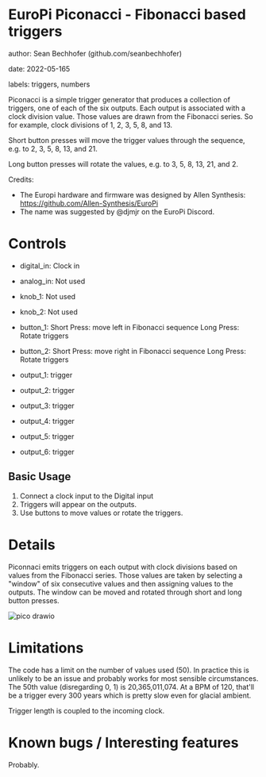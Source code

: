 # EuroPi Piconacci - Fibonacci based triggers

author: Sean Bechhofer (github.com/seanbechhofer)

date: 2022-05-165

labels: triggers, numbers

Piconacci is a simple trigger generator that produces a collection of triggers, one of each of the six outputs. Each output is associated with a clock division value. Those values are drawn from the Fibonacci series. So for example, clock divisions of 1, 2, 3, 5, 8, and 13.

Short button presses will move the trigger values through the sequence, e.g. to 2, 3, 5, 8, 13, and 21.

Long button presses will rotate the values, e.g. to 3, 5, 8, 13, 21, and 2.

Credits:
- The Europi hardware and firmware was designed by Allen Synthesis:
https://github.com/Allen-Synthesis/EuroPi
- The name was suggested by @djmjr on the EuroPi Discord. 

# Controls

- digital_in: Clock in
- analog_in: Not used
- knob_1: Not used
- knob_2: Not used

- button_1: Short Press: move left in Fibonacci sequence
  Long Press: Rotate triggers
- button_2: Short Press: move right in Fibonacci sequence
  Long Press: Rotate triggers

- output_1: trigger
- output_2: trigger
- output_3: trigger
- output_4: trigger
- output_5: trigger
- output_6: trigger

## Basic Usage
1. Connect a clock input to the Digital input
2. Triggers will appear on the outputs.
3. Use buttons to move values or rotate the triggers.

# Details

Piconnaci emits triggers on each output with clock divisions based on values from the Fibonacci series. Those values are taken by selecting a "window" of six consecutive values and then assigning values to the outputs. The window can be moved and rotated through short and long button presses.

![pico drawio](https://user-images.githubusercontent.com/1035997/168587520-de2286af-1ae4-45be-a0f4-0aeb8128c4a9.png)

# Limitations

The code has a limit on the number of values used (50). In practice this is unlikely to be an issue and probably works for most sensible circumstances. The 50th value (disregarding 0, 1) is 20,365,011,074. At a BPM of 120, that'll be a trigger every 300 years which is pretty slow even for glacial ambient. 

Trigger length is coupled to the incoming clock.

# Known bugs / Interesting features

Probably. 
